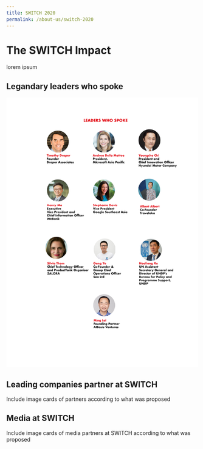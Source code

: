 ```yaml
---
title: SWITCH 2020
permalink: /about-us/switch-2020
---
```

# The SWITCH Impact
lorem ipsum

## Legandary leaders who spoke
![](/images/ISOMER%20pages-SPEAKERS-01.jpg)

## Leading companies partner at SWITCH
Include image cards of partners according to what was proposed

## Media at SWITCH
Include image cards of media partners at SWITCH according to what was proposed

## 




